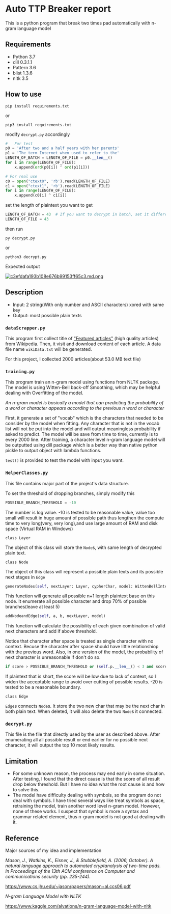 <!--
 * @Author: Luke_lu
 * @Date: 2020-05-20 22:37:05
 * @LastEditTime: 2020-05-22 10:56:48
 * @Description: file content
--> 
# Auto TTP Breaker report
This is a python program that break two times pad automatically with n-gram language model
## Requirements
* Python 3.7
* dill 0.3.1.1
* Pattern 3.6
* blist 1.3.6
* nltk 3.5

## How to use
    pip install requirements.txt
or

    pip3 install requirements.txt
modify ````decrypt.py```` accordingly
````python
#   For test
p0 = 'After two and a half years with her parents'
p1 = 'The term Internet when used to refer to the'
LENGTH_OF_BATCH = LENGTH_OF_FILE = p0.__len__()
for i in range(LENGTH_OF_FILE):
    x.append(ord(p0[i]) ^ ord(p1[i]))

# For real use
c0 = open("ctext0", 'rb').read(LENGTH_OF_FILE)
c1 = open("ctext1", 'rb').read(LENGTH_OF_FILE)
for i in range(LENGTH_OF_FILE):
    x.append(c0[i] ^ c1[i])
````
set the length of plaintext you want to get
````python
LENGTH_OF_BATCH = 43  # If you want to decrypt in batch, set it different
LENGTH_OF_FILE = 43
````
then run

    py decrypt.py
or

    python3 decrypt.py

Expected output

[![c3efdafa193b108e676b99153ff65c3.md.png](http://101.132.193.103/Chevereto/images/2020/05/22/c3efdafa193b108e676b99153ff65c3.md.png)](http://101.132.193.103/Chevereto/image/AEq)

## Description
* Input: 2 string(With only number and ASCII characters) xored with same key
* Output: most possible plain texts
### ```dataScrapper.py```
This program first collect title of ["Featured articles"](https://en.wikipedia.org/wiki/Wikipedia:Featured_articles) (high quality articles) from Wikipedia. Then, it visit and download content of each article. A data file name ````wikiData.txt```` will be generated.

For this project, I collected 2000 articles(about 53.0 MB text file)
### ```training.py```
This program train an n-gram model using functions from NLTK package. The model is using Witten-Bell back-off Smoothing, which may be helpful dealing with Overfitting of the model. 

*An n-gram model is basically a model that can predicting the probability of a word or character appears according to the previous n word or character*

First, it generate a set of "vocab" which is the characters that needed to be consider by the model when fitting. Any character that is not in the vocab list will not be put into the model and will output meaningless probability if asked to predict. The model will be save from time to time, currently is to every 2000 line. After training, a character level n-gram language model will be outputted using dill package which is a better way than native python pickle to output object with lambda functions.

`test()` is provided to test the model with input you want.
### ````HelperClasses.py````

This file contains major part of the project's data structure.

To set the threshold of dropping branches, simply modify this

```` python 
POSSIBLE_BRANCH_THRESHOLD = -10
````
The number is log value. -10 is tested to be reasonable value, value too small will result in huge amount of possible path thus lengthen the compute time to very long(very, very long),and use large amount of RAM and disk space (Virtual RAM in Windows)

`class Layer`

The object of this class will store the `Node`s, with same length of decrypted plain text.

`class Node`

The object of this class will represent a possible plain texts and its possible next stages in `Edge`


````python
generateNodes(self, nextLayer: Layer, cypherChar, model: WittenBellInterpolated)
````
This function will generate all possible n+1 length plaintext base on this node. It enumerate all possible character and drop 70% of possible branches(leave at least 5)

````python
addNodeandEdge(self, a, b, nextLayer, model)
````
This function will calculate the possibility of each given combination of valid next characters and add if above threshold.

Notice that character after space is treated as single character with no context. Becuse the character after space should have little relationshiop with the previous word. Also, in one version of the model, the probability of next character is unreasonable if don't do so.
````python
if score > POSSIBLE_BRANCH_THRESHOLD or (self.p.__len__() < 3 and score > -20):
````
If plaintext that is short, the score will be low due to lack of context, so I widen the acceptable range to avoid over cutting of possible results. -20 is tested to be a reasonable boundary.


`class Edge`

`Edge`s connects `Node`s. It store the two new char that may be the next char in both plain text. When deleted, it will also delete the two `Node`s it connected.
### ````decrypt.py````

This file is the file that directly used by the user as described above. After enumerating all all possible result or end earlier for no possible next character, it will output the top 10 most likely results.
## Limitation
* For some unknown reason, the process may end early in some situation. After testing, I found that the direct cause is that the score of all result drop below threshold. But I have no idea what the root cause is and how to solve this.
* The model have difficulty dealing with symbols, so the program do not deal with symbols. I have tried several ways like treat symbols as space, retraining the model, train another word level n-gram model. However, none of these works. I suspect that symbol is more a syntax and grammar related element, thus n-gram model is not good at dealing with it.


## Reference
Major sources of my idea and implementation  

*Mason, J., Watkins, K., Eisner, J., & Stubblefield, A. (2006, October). A natural language approach to automated cryptanalysis of two-time pads. In Proceedings of the 13th ACM conference on Computer and communications security (pp. 235-244).*

https://www.cs.jhu.edu/~jason/papers/mason+al.ccs06.pdf

*N-gram Language Model with NLTK*

https://www.kaggle.com/alvations/n-gram-language-model-with-nltk
